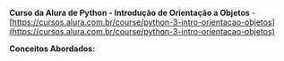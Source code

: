 **Curso da Alura de Python - Introdução de Orientação a Objetos** - [https://cursos.alura.com.br/course/python-3-intro-orientacao-objetos](https://cursos.alura.com.br/course/python-3-intro-orientacao-objetos)

**Conceitos Abordados:**

